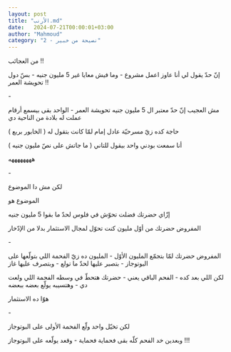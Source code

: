 ```yaml
---
layout: post
title: "الأرنب.md"
date:   2024-07-21T00:00:01+03:00
author: "Mahmoud"
category: "2 - نصيحة من خبير"
---
```

من العجائب !!

إنّ حدّ يقول لي أنا عاوز اعمل مشروع - وما فيش معايا غير 5
مليون جنيه - بسّ دول تحويشة العمر !!

\-

مش العجيب إنّ حدّ معتبر ال 5 مليون جنيه تحويشة العمر -
الواحد بقى بيسمع أرقام عملت له بلادة من الناحية دي

حاجة كده زيّ مسرحيّة عادل إمام لمّا كانت بتقول له ( الخابور
بربع )

أنا سمعت بودني واحد بيقول للتاني ( ما جاتش على نصّ مليون
جنيه )

ههههههههه

\-

لكن مش دا الموضوع

الموضوع هو

إزّاي حضرتك فضلت تحوّش في فلوس لحدّ ما بقوا 5 مليون
جنيه

المفروض حضرتك من أوّل مليون كنت تحوّل لمجال الاستثمار بدلا
من الإدّخار

\-

المفروض حضرتك لمّا بتجمّع المليون الأوّل - المليون ده زيّ
الفحمة اللي بتولّعها على البوتوجاز - بتصبر عليها لحدّ ما تولع - وبتصرف
عليها غاز

لكن اللي بعد كده - الفحم الباقي يعني - حضرتك هتحطّ في
وسطه الفحمة اللي ولعت دي - وهتسيبه يولّع بعضه ببعضه

هوّا ده الاستثمار

\-

لكن تخيّل واحد ولّع الفحمة الأولى على البوتوجاز

وبعدين خد الفحم كلّه بقى فحماية فحماية - وقعد يولّعه على
البوتوجاز !!!
